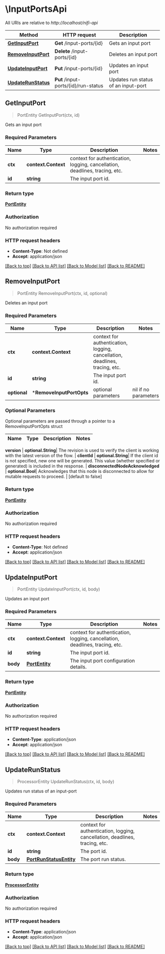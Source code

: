 # \InputPortsApi

All URIs are relative to *http://localhost/nifi-api*

Method | HTTP request | Description
------------- | ------------- | -------------
[**GetInputPort**](InputPortsApi.md#GetInputPort) | **Get** /input-ports/{id} | Gets an input port
[**RemoveInputPort**](InputPortsApi.md#RemoveInputPort) | **Delete** /input-ports/{id} | Deletes an input port
[**UpdateInputPort**](InputPortsApi.md#UpdateInputPort) | **Put** /input-ports/{id} | Updates an input port
[**UpdateRunStatus**](InputPortsApi.md#UpdateRunStatus) | **Put** /input-ports/{id}/run-status | Updates run status of an input-port



## GetInputPort

> PortEntity GetInputPort(ctx, id)

Gets an input port

### Required Parameters


Name | Type | Description  | Notes
------------- | ------------- | ------------- | -------------
**ctx** | **context.Context** | context for authentication, logging, cancellation, deadlines, tracing, etc.
**id** | **string**| The input port id. | 

### Return type

[**PortEntity**](PortEntity.md)

### Authorization

No authorization required

### HTTP request headers

- **Content-Type**: Not defined
- **Accept**: application/json

[[Back to top]](#) [[Back to API list]](../README.md#documentation-for-api-endpoints)
[[Back to Model list]](../README.md#documentation-for-models)
[[Back to README]](../README.md)


## RemoveInputPort

> PortEntity RemoveInputPort(ctx, id, optional)

Deletes an input port

### Required Parameters


Name | Type | Description  | Notes
------------- | ------------- | ------------- | -------------
**ctx** | **context.Context** | context for authentication, logging, cancellation, deadlines, tracing, etc.
**id** | **string**| The input port id. | 
 **optional** | ***RemoveInputPortOpts** | optional parameters | nil if no parameters

### Optional Parameters

Optional parameters are passed through a pointer to a RemoveInputPortOpts struct


Name | Type | Description  | Notes
------------- | ------------- | ------------- | -------------

 **version** | **optional.String**| The revision is used to verify the client is working with the latest version of the flow. | 
 **clientId** | **optional.String**| If the client id is not specified, new one will be generated. This value (whether specified or generated) is included in the response. | 
 **disconnectedNodeAcknowledged** | **optional.Bool**| Acknowledges that this node is disconnected to allow for mutable requests to proceed. | [default to false]

### Return type

[**PortEntity**](PortEntity.md)

### Authorization

No authorization required

### HTTP request headers

- **Content-Type**: Not defined
- **Accept**: application/json

[[Back to top]](#) [[Back to API list]](../README.md#documentation-for-api-endpoints)
[[Back to Model list]](../README.md#documentation-for-models)
[[Back to README]](../README.md)


## UpdateInputPort

> PortEntity UpdateInputPort(ctx, id, body)

Updates an input port

### Required Parameters


Name | Type | Description  | Notes
------------- | ------------- | ------------- | -------------
**ctx** | **context.Context** | context for authentication, logging, cancellation, deadlines, tracing, etc.
**id** | **string**| The input port id. | 
**body** | [**PortEntity**](PortEntity.md)| The input port configuration details. | 

### Return type

[**PortEntity**](PortEntity.md)

### Authorization

No authorization required

### HTTP request headers

- **Content-Type**: application/json
- **Accept**: application/json

[[Back to top]](#) [[Back to API list]](../README.md#documentation-for-api-endpoints)
[[Back to Model list]](../README.md#documentation-for-models)
[[Back to README]](../README.md)


## UpdateRunStatus

> ProcessorEntity UpdateRunStatus(ctx, id, body)

Updates run status of an input-port

### Required Parameters


Name | Type | Description  | Notes
------------- | ------------- | ------------- | -------------
**ctx** | **context.Context** | context for authentication, logging, cancellation, deadlines, tracing, etc.
**id** | **string**| The port id. | 
**body** | [**PortRunStatusEntity**](PortRunStatusEntity.md)| The port run status. | 

### Return type

[**ProcessorEntity**](ProcessorEntity.md)

### Authorization

No authorization required

### HTTP request headers

- **Content-Type**: application/json
- **Accept**: application/json

[[Back to top]](#) [[Back to API list]](../README.md#documentation-for-api-endpoints)
[[Back to Model list]](../README.md#documentation-for-models)
[[Back to README]](../README.md)

